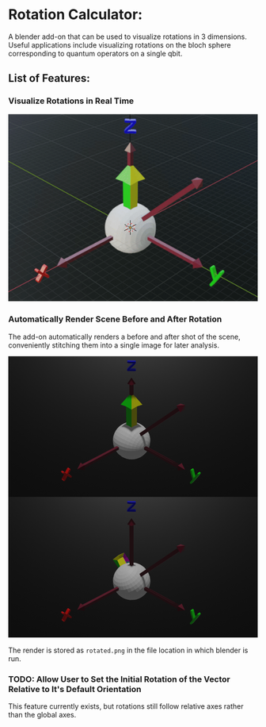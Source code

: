 # Rotation Calculator:
A blender add-on that can be used to visualize rotations in 3 dimensions.  Useful applications include visualizing rotations on the bloch sphere corresponding to quantum operators on a single qbit.
## List of Features:

### Visualize Rotations in Real Time
![example_1.gif](example-imgs/example_1.gif)
### Automatically Render Scene Before and After Rotation
The add-on automatically renders a before and after shot of the scene, conveniently stitching them into a single image for later analysis.

![example_2.png](example-imgs/example_2.png)

The render is stored as `rotated.png` in the file location in which blender is run.
### TODO: Allow User to Set the Initial Rotation of the Vector Relative to It's Default Orientation
This feature currently exists, but rotations still follow relative axes rather than the global axes.